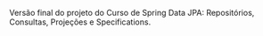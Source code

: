 Versão final do projeto do Curso de Spring Data JPA: Repositórios, Consultas, Projeções e Specifications.